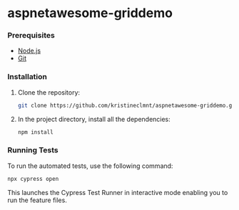 # aspnetawesome-griddemo

### Prerequisites
- [Node.js](https://nodejs.org/)
- [Git](https://git-scm.com/)

### Installation
1. Clone the repository:
   ```bash
   git clone https://github.com/kristineclmnt/aspnetawesome-griddemo.git

2. In the project directory, install all the dependencies:
   ```bash
   npm install

### Running Tests
To run the automated tests, use the following command:
  ```bash
  npx cypress open
  ```
This launches the Cypress Test Runner in interactive mode enabling you to run the feature files.
